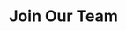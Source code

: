 ---
title: Join Our Team
sections:
  - type: secondary_header
    baseUrl: /about
    nav_items:
      - label: Who We Are
        link: /who-are-we
      - label: Our Team
        link: /team
      - label: Join Our Team
        link: /join-our-team
      - label: Affiliated Groups
        link: /affiliated-groups
      - label: Contact Us
        link: /contact-us
  - type: page_title
    title: Join Our Team
  - type: features_section
    features:
      - title: Execs (Elections Closed)
        content: >-
          Executive Members of ESS are elected in April of each year. Their term officially begins on May 1st and ends on April 30th of the following year. If there are any vacant positions, they will be filled during the Annual General Meeting. <br><br>
          To apply,<br><br> 
          <li>Fill out this nomination [form](documents/general/forms/Nomination-Form-.pdf)</li>
          <li>Send it to [elections-ceo@uottawaess.ca](mailto:elections-ceo@uottawaess.ca)</li>
        align: left
        image: images/ess-elections.jpg
        image_alt: ESS Elections Poster
        image_position: left
      - title: Managers (Positions Filled)
        content: >-
          ESS Managers are elected in April of each year. Their term officially begins on May 1st and ends on April 30th of the following year. If there are any vacant positions, they will be filled during the Annual General Meeting.<br><br>
          To apply,<br><br>
          <li>Send it to [elections-ceo@uottawaess.ca](mailto:elections-ceo@uottawaess.ca)</li>
          <li>Show up at upcoming AGM where the elections will be ratified</li>
        align: left
        image: images/ess-agm.jpg
        image_alt: ESS AGM Poster
        image_position: left
  - type: committee_section
    title: Committees
    committees:
      - title: Charity Committee
        description: >-
          IEEE represents computer engineering, software engineering, and electrical engineering students. IEEE welcomes all technology enthusiasts and strives to create a platform.


          Apply through this form: https://www.link-to-form.com
      - title: Constitution Committee
        description: >-
          IEEE represents computer engineering, software engineering, and electrical engineering students. IEEE welcomes all technology enthusiasts and strives to create a platform.


          Apply through this form: https://www.link-to-form.com
      - title: Design Committee
        description: >-
          IEEE represents computer engineering, software engineering, and electrical engineering students. IEEE welcomes all technology enthusiasts and strives to create a platform.


          Apply through this form: https://www.link-to-form.com
      - title: Incident Response Committee
        description: >-
          IEEE represents computer engineering, software engineering, and electrical engineering students. IEEE welcomes all technology enthusiasts and strives to create a platform.


          Apply through this form: https://www.link-to-form.com
      - title: Transparency Committee
        description: >-
          IEEE represents computer engineering, software engineering, and electrical engineering students. IEEE welcomes all technology enthusiasts and strives to create a platform.


          Apply through this form: https://www.link-to-form.com
template: advanced
---